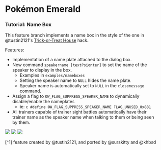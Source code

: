 # Pokémon Emerald
### Tutorial: Name Box

This feature branch implements a name box in the style of the one in @tustin2121's [Trick-or-Treat House](https://www.pokecommunity.com/showthread.php?p=10566982) hack.

Features: 
- Implementation of a name plate attached to the dialog box.
- New command `speakername [textPoionter]` to set the name of the speaker to display in the box.
	- Examples in `examples/nameboxes`
	- Setting the speaker name to `NULL` hides the name plate.
	- Speaker name is automatically set to `NULL` in the `closemessage` command.
- Assign a flag to `OW_FLAG_SUPPRESS_SPEAKER_NAME` to dynamically disable/enable the nameplates
	- ie: ```c
			#define OW_FLAG_SUPPRESS_SPEAKER_NAME FLAG_UNUSED_0x881
		  ```
- All trainers capable of trainer sight battles automatically have their trainer name as the speaker name when talking to them or being seen by them.


![](nameboxes/nameboxes-1.png)
![](nameboxes/nameboxes-2.png)
![](nameboxes/nameboxes-3.png)

[^1] feature created by @tustin2121, and ported by @surskitty and @khbsd